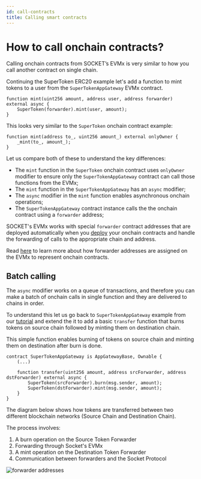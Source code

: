 ```yaml
---
id: call-contracts
title: Calling smart contracts
---
```


# How to call onchain contracts?

Calling onchain contracts from SOCKET’s EVMx is very similar to how you call another contract on single chain.

Continuing the SuperToken ERC20 example let's add a function to mint tokens to a user from the `SuperTokenAppGateway` EVMx contract.
```solidity
function mint(uint256 amount, address user, address forwarder) external async {
    SuperToken(forwarder).mint(user, amount);
}
```

This looks very similar to the `SuperToken` onchain contract example:
```solidity
function mint(address to_, uint256 amount_) external onlyOwner {
    _mint(to_, amount_);
}
```

Let us compare both of these to understand the key differences:

- The `mint` function in the `SuperToken` onchain contract uses `onlyOwner` modifier to ensure only the `SuperTokenAppGateway` contract can call those functions from the EVMx;
- The `mint` function in the `SuperTokenAppGateway` has an `async` modifier;
- The `async` modifier in the `mint` function enables asynchronous onchain operations;
- The `SuperTokenAppGateway` contract instance calls the the onchain contract using a `forwarder` address;

SOCKET's EVMx works with special `forwarder` contract addresses that are deployed automatically when you [deploy](/deploy) your onchain contracts and handle the forwarding of calls to the appropriate chain and address.

Read [here](/forwarder-addresses) to learn more about how forwarder addresses are assigned on the EVMx to represent onchain contracts.

## Batch calling

The `async` modifier works on a queue of transactions, and therefore you can make a batch of onchain calls in single function and they are delivered to chains in order.

To understand this let us go back to `SuperTokenAppGateway` example from our [tutorial](/writing-apps) and extend the it to add a basic `transfer` function that burns tokens on source chain followed by minting them on destination chain.

This simple function enables burning of tokens on source chain and minting them on destination after burn is done.

```solidity
contract SuperTokenAppGateway is AppGatewayBase, Ownable {
    (...)

    function transfer(uint256 amount, address srcForwarder, address dstForwarder) external async {
        SuperToken(srcForwarder).burn(msg.sender, amount);
        SuperToken(dstForwarder).mint(msg.sender, amount);
    }
}
```
The diagram below shows how tokens are transferred between two different blockchain networks (Source Chain and Destination Chain).

The process involves:
1. A burn operation on the Source Token Forwarder
1. Forwarding through Socket's EVMx
1. A mint operation on the Destination Token Forwarder
1. Communication between forwarders and the Socket Protocol

<div style={{ display: 'flex', justifyContent: 'center' }}>
    <img src="/img/mint_burn.svg" alt="forwarder addresses" style={{ width: '70%' }} />
</div>
